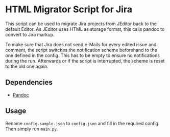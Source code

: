 # HTML Migrator Script for Jira
This script can be used to migrate Jira projects from JEditor back to the
default Editor. As JEditor uses HTML as storage format, this calls pandoc to
convert to Jira markup.

To make sure that Jira does not send e-Mails for every edited issue and comment,
the script switches the notification scheme beforehand to the one defined in the
config. This has to be empty to ensure no notifications during the run. Afterwards
or if the script is interrupted, the scheme is reset to the old one again.

## Dependencies
* [Pandoc](https://pandoc.org/)

## Usage
Rename `config.sample.json` to `config.json` and fill in the required config. Then simply run `main.py`.
